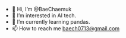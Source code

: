 - 👋 Hi, I’m @BaeChaemuk
- 👀 I’m interested in AI tech.
- 🌱 I’m currently learning pandas.
- 📫 How to reach me baech0713@gmail.com

<!---
BaeChaemuk/BaeChaemuk is a ✨ special ✨ repository because its `README.md` (this file) appears on your GitHub profile.
You can click the Preview link to take a look at your changes.
--->
